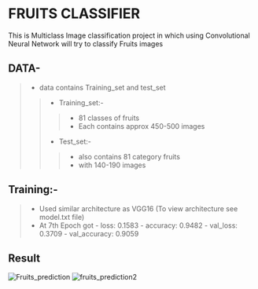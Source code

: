 # FRUITS CLASSIFIER

This is Multiclass Image classification project in which using Convolutional Neural Network will try to classify Fruits images

## DATA- 
>* data contains Training_set and test_set 
>>* Training_set:-
>>>* 81 classes of fruits 
>>>* Each contains approx 450-500 images 
>>* Test_set:-
>>>* also contains 81 category fruits
>>>* with 140-190 images

## Training:-
>* Used similar architecture as VGG16 (To view architecture see model.txt file)
>* At 7th Epoch got - loss: 0.1583 - accuracy: 0.9482 - val_loss: 0.3709 - val_accuracy: 0.9059

## Result
![Fruits_prediction](https://user-images.githubusercontent.com/75840165/107153088-ab4c2280-6991-11eb-9f39-fd22cb1f4b48.png)
![fruits_prediction2](https://user-images.githubusercontent.com/75840165/107153144-ef3f2780-6991-11eb-9f1c-f41c86af6a2b.png)
